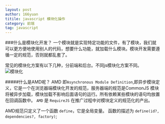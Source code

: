 ```yaml
---
layout: post
author: 166yuan
titile: javascript 模块化操作
category: 前端
tag: javascript
---
```

###什么是模块化开发？
一个模块就是实现特定功能的文件，有了模块，我们就可以更方便地使用别人的代码，想要什么功能，就加载什么模块。模块开发需要遵循一定的规范，否则就都乱套了。

常见的模块化方案有以下几种，分前端和后台。不同js模块化方案不同。
![模块化](http://7xiwi7.com1.z0.glb.clouddn.com/modeling.png)

#####什么是AMD呢？
AMD 即```Asynchronous Module Definition```,即异步模块定义，它是一个在浏览器端模块化开发的规范，服务器端的规范是CommonJS
模块将被异步加载，模块加载不影响后面语句的运行。所有依赖某些模块的语句均放置在回调函数中。
```AMD``` 是 ```RequireJS``` 在推广过程中对模块定义的规范化的产出。

AMD规范只定义了一个函数 ```define```，它是全局变量。
函数的描述为 ```define(id?, dependencies?, factory)```;